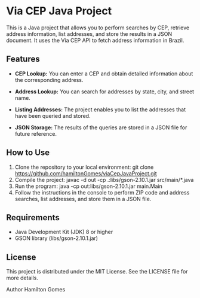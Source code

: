 # Via CEP Java Project

This is a Java project that allows you to perform searches by CEP, retrieve address information, list addresses, and store the results in a JSON document. It uses the Via CEP API to fetch address information in Brazil.

## Features

- **CEP Lookup:** You can enter a CEP and obtain detailed information about the corresponding address.

- **Address Lookup:** You can search for addresses by state, city, and street name.

- **Listing Addresses:** The project enables you to list the addresses that have been queried and stored.

- **JSON Storage:** The results of the queries are stored in a JSON file for future reference.

## How to Use

1. Clone the repository to your local environment:
   git clone https://github.com/hamiltonGomes/viaCepJavaProject.git
2. Compile the project:
   javac -d out -cp .:libs/gson-2.10.1.jar src/main/*.java
3. Run the program:
   java -cp out:libs/gson-2.10.1.jar main.Main
4. Follow the instructions in the console to perform ZIP code and address searches, list addresses, and store them in a JSON file.

## Requirements
- Java Development Kit (JDK) 8 or higher
- GSON library (libs/gson-2.10.1.jar)

## License
This project is distributed under the MIT License. See the LICENSE file for more details.

Author
Hamilton Gomes

